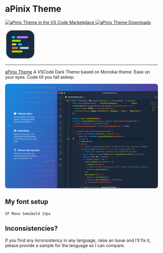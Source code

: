 # aPinix Theme

<p>
  <a href="https://marketplace.visualstudio.com/items?itemName=aPinix.apinix-theme">
    <img alt="aPinix Theme in the VS Code Marketplace" src="https://vsmarketplacebadge.apphb.com/version-short/apinix.apinix-theme.svg?style=flat-square&color=00b4ee&label=marketplace">
  </a>
  <a href="https://marketplace.visualstudio.com/items?itemName=aPinix.apinix-theme">
    <img alt="aPinix Theme Downloads" src="https://vsmarketplacebadge.apphb.com/downloads-short/apinix.apinix-theme.svg?style=flat-square&color=00b4ee&label=marketplace">
  </a>
  <!-- <a href="https://marketplace.visualstudio.com/items?itemName=aPinix.apinix-theme">
    <img alt="aPinix Theme Rating" src="https://vsmarketplacebadge.apphb.com/rating-star/apinix.apinix-theme.svg?style=flat-square&color=00b4ee&label=marketplace">
  </a> -->
</p>

<p><img src="images/apinix-theme-icon.png" width="100px" alt="aPinix Theme Vscode"></p>

---

[aPinix Theme](https://marketplace.visualstudio.com/items?itemName=aPinix.apinix-theme) A VSCode Dark Theme based on Monokai theme. Ease on your eyes. Code till you fall asleep.

![aPinix Theme features for VS Code](images/apinix-theme-promo.png)

## My font setup

```text
SF Mono Semibold 13px
```

## Inconsistencies?

If you find any inconsistency in any language, raise an Issue and I'll fix it, please provide a sample for the language so I can compare.
